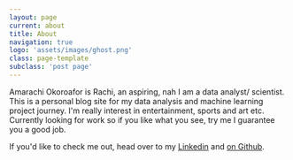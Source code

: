 ```yaml
---
layout: page
current: about
title: About
navigation: true
logo: 'assets/images/ghost.png'
class: page-template
subclass: 'post page'
---
```


Amarachi Okoroafor is Rachi, an aspiring, nah I am a data analyst/ scientist. This is a personal blog site for my data analysis and machine learning project journey. I'm really interest in entertainment, sports and art etc. Currently looking for work so if you like what you see, try me I guarantee you a good job. 

If you'd like to check me out, head over to my [Linkedin](https://www.linkedin.com/in/rachiokoroafor/) and [on Github](https://github.com/rachioko/).
